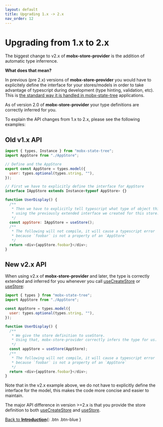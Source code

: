 ```yaml
---
layout: default
title: Upgrading 1.x -> 2.x
nav_order: 12
---
```


# Upgrading from 1.x to 2.x

The biggest change to v2.x of **mobx-store-provider** is the addition of automatic type inferrence.

**What does that mean?**

In previous (pre 2.x) versions of **mobx-store-provider** you would have to explicitely define the interface for your stores/models in order to take advantage of typescript during development (type hinting, validation, etc). This is [the standard way it is handled in mobx-state-tree](https://mobx-state-tree.js.org/tips/typescript#using-a-mst-type-at-design-time) applications.

As of version 2.0 of **mobx-store-provider** your type definitions are correctly inferred for you.

To explain the API changes from 1.x to 2.x, please see the following examples:

## Old v1.x API

```javascript
import { types, Instance } from "mobx-state-tree";
import AppStore from "./AppStore";

// Define and the AppStore
export const AppStore = types.model({
  user: types.optional(types.string, ""),
});

// First we have to explicitly define the interface for AppStore
interface IAppStore extends Instance<typeof AppStore> {}

function UserDisplay() {
  /**
   * Then we have to explicitly tell typescript what type of object this is
   * using the previously extended interface we created for this store.
   */
  const appStore: IAppStore = useStore();
  /**
   * The following will not compile, it will cause a typescript error
   * because `foobar` is not a property of an `AppStore`
   */
  return <div>{appStore.foobar}</div>;
}
```

## New v2.x API

When using v2.x of **mobx-store-provider** and later, the type is correctly extended and inferred for you whenever you call [useCreateStore](/api/useCreateStore) or [useStore](/api/useStore):

```javascript
import { types } from "mobx-state-tree";
import AppStore from "./AppStore";

const AppStore = types.model({
  user: types.optional(types.string, ""),
});

function UserDisplay() {
  /**
   * We give the store definition to useStore.
   * Using that, mobx-store-provider correctly infers the type for us.
   */
  const appStore = useStore(AppStore);
  /**
   * The following will not compile, it will cause a typescript error
   * because `foobar` is not a property of an `AppStore`
   */
  return <div>{appStore.foobar}</div>;
}
```

Note that in the v2.x example above, we do not have to explicitly define the interface for the model, this makes the code more concise and easier to maintain.

The major API difference in version >=2.x is that you provide the store definition to both [useCreateStore](/api/useCreateStore) and [useStore](/api/useStore).

[Back to **Introduction**](/){: .btn .btn-blue }
